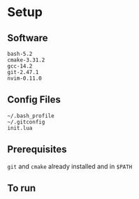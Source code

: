 # Setup

## Software
```
bash-5.2
cmake-3.31.2
gcc-14.2
git-2.47.1
nvim-0.11.0
```

## Config Files
```
~/.bash_profile
~/.gitconfig
init.lua
```

## Prerequisites
```git``` and ```cmake``` already installed and in ```$PATH```

## To run
